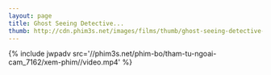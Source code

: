 ```yaml
---
layout: page
title: Ghost Seeing Detective...
thumb: http://cdn.phim3s.net/images/films/thumb/ghost-seeing-detective-cheo-yong-ghost-seeing-detective-cheo-yong-2014.jpg
---
```

{% include jwpadv src='//phim3s.net/phim-bo/tham-tu-ngoai-cam_7162/xem-phim//video.mp4' %}